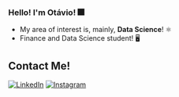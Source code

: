 ### Hello! I'm Otávio! 🎆


- My area of interest is, mainly, **Data Science**! ⚛️
- Finance and Data Science student! 🖥️

## Contact Me! 
[![LinkedIn](https://img.shields.io/badge/LinkedIn-0077B5?style=for-the-badge&logo=linkedin&logoColor=white)](https://www.linkedin.com/in/otaviosotnas/)
[![Instagram](https://img.shields.io/badge/Instagram-E4405F?style=for-the-badge&logo=instagram&logoColor=white)](https://www.instagram.com/otaviosotnas/)
